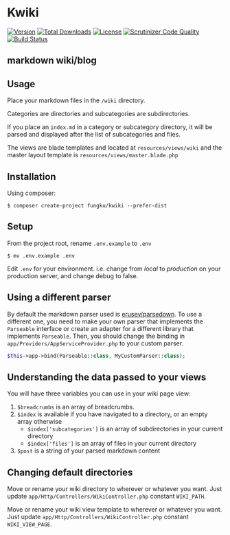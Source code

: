 # Kwiki

[![Version](https://img.shields.io/packagist/v/fungku/kwiki.svg?style=flat-square)](https://packagist.org/packages/fungku/kwiki)
 [![Total Downloads](https://img.shields.io/packagist/dt/fungku/kwiki.svg?style=flat-square)](https://packagist.org/packages/fungku/kwiki)
 [![License](https://img.shields.io/packagist/l/fungku/kwiki.svg?style=flat-square)](https://packagist.org/packages/fungku/kwiki)
 [![Scrutinizer Code Quality](https://img.shields.io/scrutinizer/g/fungku/kwiki.svg?style=flat-square)](https://scrutinizer-ci.com/g/fungku/kwiki/?branch=master)
 [![Build Status](https://img.shields.io/travis/fungku/kwiki.svg?style=flat-square)](https://travis-ci.org/fungku/kwiki)

## markdown wiki/blog

## Usage

Place your markdown files in the `/wiki` directory.

Categories are directories and subcategories are subdirectories.
 
If you place an `index.md` in a category or subcategory directory, it will be parsed and displayed after the list of 
subcategories and files.

The views are blade templates and located at `resources/views/wiki` and the master layout template is 
`resources/views/master.blade.php`
 
## Installation
 
Using composer:
 
```
$ composer create-project fungku/kwiki --prefer-dist
```
 
## Setup
 
From the project root, rename `.env.example` to `.env`
 
```
$ mv .env.example .env
```
 
Edit `.env` for your environment. i.e. change from *local* to *production* on your production server, and change
debug to false.

## Using a different parser

By default the markdown parser used is [erusev/parsedown](https://github.com/erusev/parsedown). To use a different one, 
you need to make your own parser that implements the `Parseable` interface or create an adapter for a different library
that implements `Parseable`. Then, you should change the binding in
`app/Providers/AppServiceProvider.php` to your custom parser.
 
```php
$this->app->bind(Parseable::class, MyCustomParser::class);
```

## Understanding the data passed to your views

You will have three variables you can use in your wiki page view:

1. `$breadcrumbs` is an array of breadcrumbs.
2. `$index` is available if you have navigated to a directory, or an empty array otherwise
    - `$index['subcategories']` is an array of subdirectories in your current directory
    - `$index['files']` is an array of files in your current directory
3. `$post` is a string of your parsed markdown content

## Changing default directories

Move or rename your wiki directory to wherever or whatever you want. Just update `app/Http/Controllers/WikiController.php`
constant `WIKI_PATH`.

Move or rename your wiki view template to wherever or whatever you want. Just update `app/Http/Controllers/WikiController.php`
constant `WIKI_VIEW_PAGE`.